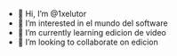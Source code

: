- 👋 Hi, I’m @1xelutor
- 👀 I’m interested in  el mundo del software
- 🌱 I’m currently learning  edicion de video
- 💞️ I’m looking to collaborate on edicion

<!---
Computer22k/Computer22k is a ✨ special ✨ repository because its `README.md` (this file) appears on your GitHub profile.
You can click the Preview link to take a look at your changes.
--->
